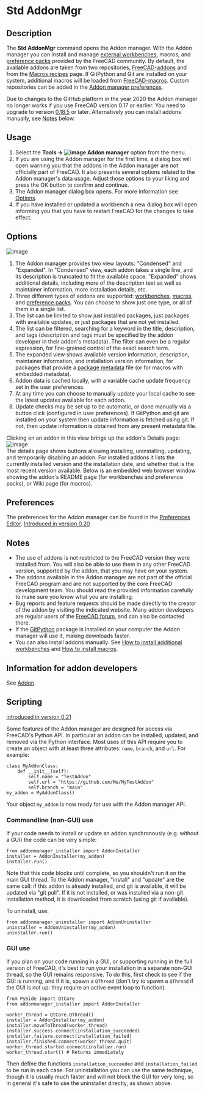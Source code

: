 # Std AddonMgr

## Description

The **Std AddonMgr** command opens the Addon manager. With the Addon manager you can install and manage [external workbenches](https://wiki.freecad.org/External_workbenches), macros, and [preference packs](https://wiki.freecad.org/Preference_Packs) provided by the FreeCAD community. By default, the available addons are taken from two repositories, [FreeCAD-addons](https://github.com/FreeCAD/FreeCAD-addons/) and from the [Macros recipes](https://wiki.freecad.org/Macros_recipes) page. If GitPython and Git are installed on your system, additional macros will be loaded from [FreeCAD-macros](https://github.com/FreeCAD/FreeCAD-macros/). Custom repositories can be added in the [Addon manager preferences](https://wiki.freecad.org/Preferences_Editor#Addon_Manager).

Due to changes to the GitHub platform in the year 2020 the Addon manager no longer works if you use FreeCAD version 0.17 or earlier. You need to upgrade to version [0.18.5](https://github.com/FreeCAD/FreeCAD/releases/tag/0.18.5) or later. Alternatively you can install addons manually, see [Notes](#notes) below.

## Usage

1. Select the **Tools → ![image](https://github.com/FreeCAD/FreeCAD-documentation-docusaurus/assets/100439627/c24e7daa-3c44-4936-9741-63befd68b127) Addon manager** option from the menu.
2. If you are using the Addon manager for the first time, a dialog box will open warning you that the addons in the Addon manager are not officially part of FreeCAD. It also presents several options related to the Addon manager's data usage. Adjust those options to your liking and press the OK button to confirm and continue.
3. The Addon manager dialog box opens. For more information see [Options](#options).
4. If you have installed or updated a workbench a new dialog box will open informing you that you have to restart FreeCAD for the changes to take effect.

## Options

![image](https://github.com/FreeCAD/FreeCAD-documentation-docusaurus/assets/100439627/15fb820b-3f00-40e9-bc42-6c69bdab4976)  

1. The Addon manager provides two view layouts: "Condensed" and "Expanded". In "Condensed" view, each addon takes a single line, and its description is truncated to fit the available space. "Expanded" shows additional details, including more of the description text as well as maintainer information, more installation details, etc.
2. Three different types of addons are supported: [workbenches](https://wiki.freecad.org/External_workbenches), [macros](https://wiki.freecad.org/Macros), and [preference packs](https://wiki.freecad.org/Preference_Packs). You can choose to show just one type, or all of them in a single list.
3. The list can be limited to show just installed packages, just packages with available updates, or just packages that are not yet installed.
4. The list can be filtered, searching for a keyword in the title, description, and tags (description and tags must be specified by the addon developer in their addon's metadata). The filter can even be a regular expression, for fine-grained control of the exact search term.
5. The expanded view shows available version information, description, maintainer information, and installation version information, for packages that provide a [package metadata](https://wiki.freecad.org/Package_Metadata) file (or for macros with embedded metadata).
6. Addon data is cached locally, with a variable cache update frequency set in the user preferences.
7. At any time you can choose to manually update your local cache to see the latest updates available for each addon.
8. Update checks may be set up to be automatic, or done manually via a button click (configured in user preferences). If GitPython and git are installed on your system then update information is fetched using git. If not, then update information is obtained from any present metadata file.

Clicking on an addon in this view brings up the addon's Details page:
![image](https://github.com/FreeCAD/FreeCAD-documentation-docusaurus/assets/100439627/fe002eb8-d2af-4b76-9f4f-8bf1812129cf)  
The details page shows buttons allowing installing, uninstalling, updating, and temporarily disabling an addon. For installed addons it lists the currently installed version and the installation date, and whether that is the most recent version available. Below is an embedded web browser window showing the addon's README page (for workbenches and preference packs), or Wiki page (for macros).

## Preferences

The preferences for the Addon manager can be found in the [Preferences Editor](https://wiki.freecad.org/Preferences_Editor#Addon_Manager). [Introduced in version 0.20](https://wiki.freecad.org/Release_notes_0.20)

## Notes

- The use of addons is not restricted to the FreeCAD version they were installed from. You will also be able to use them in any other FreeCAD version, supported by the addon, that you may have on your system.
- The addons available in the Addon manager are not part of the official FreeCAD program and are not supported by the core FreeCAD development team. You should read the provided information carefully to make sure you know what you are installing.
- Bug reports and feature requests should be made directly to the creator of the addon by visiting the indicated website. Many addon developers are regular users of the [FreeCAD forum](https://forum.freecadweb.org/), and can also be contacted there.
- If the [GitPython](https://github.com/gitpython-developers/GitPython) package is installed on your computer the Addon manager will use it, making downloads faster.
- You can also install addons manually. See [How to install additional workbenches](https://wiki.freecad.org/How_to_install_additional_workbenches) and [How to install macros](https://wiki.freecad.org/How_to_install_macros).

## Information for addon developers

See [Addon](https://wiki.freecad.org/Addon#Information_for_developers).

## Scripting

[introduced in version 0.21](https://wiki.freecad.org/Release_notes_0.21)

Some features of the Addon manager are designed for access via FreeCAD's Python API. In particular an addon can be installed, updated, and removed via the Python interface. Most uses of this API require you to create an object with at least three attributes: `name`, `branch`, and `url`. For example:
```
class MyAddonClass:
    def __init__(self):
        self.name = "TestAddon"
        self.url = "https://github.com/Me/MyTestAddon"
        self.branch = "main"
my_addon = MyAddonClass()
```

Your object `my_addon` is now ready for use with the Addon manager API.

### Commandline (non-GUI) use
If your code needs to install or update an addon synchronously (e.g. without a GUI) the code can be very simple:
```
from addonmanager_installer import AddonInstaller
installer = AddonInstaller(my_addon)
installer.run()
```

Note that this code blocks until complete, so you shouldn't run it on the main GUI thread. To the Addon manager, "install" and "update" are the same call: if this addon is already installed, and git is available, it will be updated via "git pull". If it is not installed, or was installed via a non-git installation method, it is downloaded from scratch (using git if available).

To uninstall, use:
```
from addonmanager_uninstaller import AddonUninstaller
uninstaller = AddonUninstaller(my_addon)
uninstaller.run()
```

### GUI use
If you plan on your code running in a GUI, or supporting running in the full version of FreeCAD, it's best to run your installation in a separate non-GUI thread, so the GUI remains responsive. To do this, first check to see if the GUI is running, and if it is, spawn a `QThread` (don't try to spawn a `QThread` if the GUI is not up: they require an active event loop to function).

```
from PySide import QtCore
from addonmanager_installer import AddonInstaller

worker_thread = QtCore.QThread()
installer = AddonInstaller(my_addon)
installer.moveToThread(worker_thread)
installer.success.connect(installation_succeeded)
installer.failure.connect(installation_failed)
installer.finished.connect(worker_thread.quit)
worker_thread.started.connect(installer.run)
worker_thread.start() # Returns immediately
```

Then define the functions `installation_succeeded` and `installation_failed` to be run in each case. For uninstallation you can use the same technique, though it is usually much faster and will not block the GUI for very long, so in general it's safe to use the uninstaller directly, as shown above.
